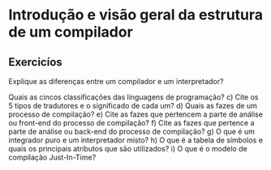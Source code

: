 Introdução e visão geral da estrutura de um compilador
======



Exercicíos
------

Explique as diferenças entre um compilador e um interpretador?

Quais as cincos classificações das linguagens de programação?
c)	Cite os 5 tipos de tradutores e o significado de cada um?
d)	Quais as fazes de um processo de compilação?
e)	Cite as fazes que pertencem a parte de análise ou front-end do processo de compilação?
f)	Cite as fazes que pertence a parte de análise ou back-end do processo de compilação?
g)	O que é um integrador puro e um interpretador misto?
h)	O que é a tabela de símbolos e quais os principais atributos que são utilizados?
i)	O que é o modelo de compilação Just-In-Time?
